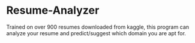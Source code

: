 # Resume-Analyzer
Trained on over 900 resumes downloaded from kaggle, this program can analyze your resume and predict/suggest which domain you are apt for.
